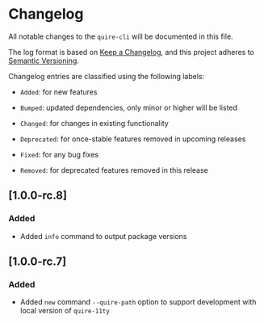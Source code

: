 # Changelog

All notable changes to the `quire-cli` will be documented in this file.

The log format is based on [Keep a Changelog](https://keepachangelog.com/en/1.0.0/), and this project adheres to [Semantic Versioning](https://semver.org/spec/v2.0.0.html).

Changelog entries are classified using the following labels:

- `Added`: for new features

- `Bumped`: updated dependencies, only minor or higher will be listed

- `Changed`: for changes in existing functionality

- `Deprecated`: for once-stable features removed in upcoming releases

- `Fixed`: for any bug fixes

- `Removed`: for deprecated features removed in this release

## [1.0.0-rc.8]

### Added
- Added `info` command to output package versions

## [1.0.0-rc.7]

### Added
- Added `new` command `--quire-path` option to support development with local version of `quire-11ty`